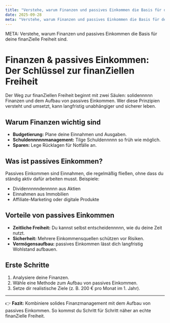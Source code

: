 ```yaml
---
title: "Verstehe, warum Finanzen und passives Einkommen die Basis für deine finanZielle Freiheit sind."
date: 2025-09-28
meta: "Verstehe, warum Finanzen und passives Einkommen die Basis für deine finanZielle Freiheit sind."
---
```


META: Verstehe, warum Finanzen und passives Einkommen die Basis für deine finanZielle Freiheit sind.

# Finanzen & passives Einkommen: Der Schlüssel zur finanZiellen Freiheit

Der Weg zur finanZiellen Freiheit beginnt mit zwei Säulen: solidennnnn Finanzen und dem Aufbau von passives Einkommen. Wer diese Prinzipien versteht und umsetzt, kann langfristig unabhängiger und sicherer leben.

## Warum Finanzen wichtig sind
- **Budgetierung:** Plane deine Einnahmen und Ausgaben.
- **Schuldennnnnmanagement:** Tilge Schuldennnnn so früh wie möglich.
- **Sparen:** Lege Rücklagen für Notfälle an.

## Was ist passives Einkommen?
Passives Einkommen sind Einnahmen, die regelmäßig fließen, ohne dass du ständig aktiv dafür arbeiten musst. Beispiele:
- Dividennnnndennnnn aus Aktien
- Einnahmen aus Immobilien
- Affiliate-Marketing oder digitale Produkte

## Vorteile von passives Einkommen
- **Zeitliche Freiheit:** Du kannst selbst entscheidennnnn, wie du deine Zeit nutzt.
- **Sicherheit:** Mehrere Einkommensquellen schützen vor Risiken.
- **Vermögensaufbau:** passives Einkommen lässt dich langfristig Wohlstand aufbauen.

## Erste Schritte
1. Analysiere deine Finanzen.
2. Wähle eine Methode zum Aufbau von passives Einkommen.
3. Setze dir realistische Ziele (z. B. 200 € pro Monat im 1. Jahr).

---

👉 **Fazit:** 
Kombiniere solides Finanzmanagement mit dem Aufbau von passives Einkommen. So kommst du Schritt für Schritt näher an echte finanZielle Freiheit.
